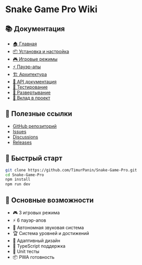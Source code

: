 # Snake Game Pro Wiki

## 📚 Документация

- [🏠 Главная](Home)
- [📦 Установка и настройка](Installation)
- [🎮 Игровые режимы](Game-Modes)
- [⚡ Пауэр-апы](Power-Ups)
- [🏗️ Архитектура](Architecture)
- [📖 API документация](API)
- [🧪 Тестирование](Testing)
- [🚀 Развертывание](Deployment)
- [🤝 Вклад в проект](Contributing)

## 🔗 Полезные ссылки

- [GitHub репозиторий](https://github.com/TimurPanin/Snake-Game-Pro)
- [Issues](https://github.com/TimurPanin/Snake-Game-Pro/issues)
- [Discussions](https://github.com/TimurPanin/Snake-Game-Pro/discussions)
- [Releases](https://github.com/TimurPanin/Snake-Game-Pro/releases)

## 📖 Быстрый старт

```bash
git clone https://github.com/TimurPanin/Snake-Game-Pro.git
cd Snake-Game-Pro
npm install
npm run dev
```

## 🎯 Основные возможности

- 🎮 3 игровых режима
- ⚡ 6 пауэр-апов
- 🎵 Автономная звуковая система
- 🏆 Система уровней и достижений
- 📱 Адаптивный дизайн
- 🔧 TypeScript поддержка
- 🧪 Unit тесты
- 📦 PWA готовность
